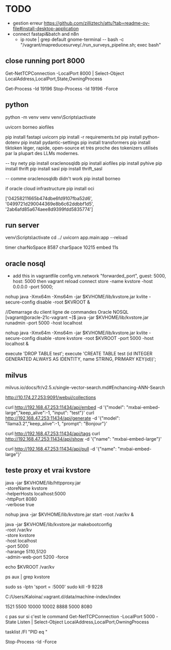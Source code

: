 # TODO
- gestion erreur
https://github.com/zilliztech/attu?tab=readme-ov-file#install-desktop-application
- connect fastapi&batch and n8n
  - ip route | grep default
gnome-terminal -- bash -c "/vagrant/mapreducesurvey/./run_surveys_pipeline.sh; exec bash"

## close running port 8000
Get-NetTCPConnection -LocalPort 8000 | Select-Object LocalAddress,LocalPort,State,OwningProcess

Get-Process -Id 19196 <PID>
Stop-Process -Id 19196 -Force

## python
python -m venv venv
venv\Scripts\activate

uvicorn
borneo
aiofiles

pip install fastapi uvicorn 
pip install -r requirements.txt
pip install python-dotenv
pip install pydantic-settings
pip install transformers
pip install tiktoken
  léger, rapide, open-source et très proche des tokenizers utilisés par la plupart des LLMs modernes.

-- tsy nety
pip install oraclenosqldb 
pip install aiofiles
pip install pyhive
pip install thrift
pip install sasl 
pip install thrift_sasl


-- comme oraclenosqldb didn't work
pip install borneo

if oracle cloud infrastructure
pip install oci

['04258211665b474dbe6fd9107fba52d6', '0499721d290044369e8b6c62ddbbf1d5', '2ab6afd85a674aee8d9399fdd5835774']

## run server
venv\Scripts\activate
cd ../
uvicorn app.main:app --reload

timer
charNoSpace 8587 charSpace 10215  embed   11s


## oracle nosql
- add this in vagrantfile
config.vm.network "forwarded_port", guest: 5000, host: 5000
then
vagrant reload
connect store -name kvstore -host 0.0.0.0 -port 5000;

nohup java -Xmx64m -Xms64m -jar $KVHOME/lib/kvstore.jar kvlite -secure-config disable -root $KVROOT &

//Demarrage du client ligne de commandes Oracle NOSQL
[vagrant@oracle-21c-vagrant ~]$ java -jar $KVHOME/lib/kvstore.jar runadmin -port 5000 -host localhost


nohup java -Xmx64m -Xms64m -jar $KVHOME/lib/kvstore.jar kvlite -secure-config disable -store kvstore -root $KVROOT -port 5000 -host localhost &

execute 'DROP TABLE test';
execute 'CREATE TABLE test (id INTEGER GENERATED ALWAYS AS IDENTITY, name STRING, PRIMARY KEY(id))';

## milvus
milvus.io/docs/fr/v2.5.x/single-vector-search.md#Enchancing-ANN-Search

http://10.174.27.253:9091/webui/collections

curl http://192.168.47.253:11434/api/embed -d '{"model": "mxbai-embed-large","keep_alive":-1, "input": "test"}' 
curl http://192.168.47.253:11434/api/generate -d '{"model": "llama3.2","keep_alive":-1, "prompt": "Bonjour"}'

curl http://192.168.47.253:11434/api/tags
curl http://192.168.47.253:11434/api/show -d '{"name": "mxbai-embed-large"}'

curl http://192.168.47.253:11434/api/pull -d '{"name": "mxbai-embed-large"}'

## teste proxy et vrai kvstore

java -jar $KVHOME/lib/httpproxy.jar \
  -storeName kvstore \
  -helperHosts localhost:5000 \
  -httpPort 8080 \
  -verbose true

nohup java -jar $KVHOME/lib/kvstore.jar start -root /var/kv &

java -jar $KVHOME/lib/kvstore.jar makebootconfig \
  -root /var/kv \
  -store kvstore \
  -host localhost \
  -port 5000 \
  -harange 5110,5120 \
-admin-web-port 5200
  -force


 echo $KVROOT
/var/kv


ps aux | grep kvstore

sudo ss -lptn 'sport = :5000'
sudo kill -9  9228 <PID>

C:/Users/Kaloina/.vagrant.d/data/machine-index/index

1521
5500
10000
10002
8888
5000
8080

c pas sur si c'est le command
Get-NetTCPConnection -LocalPort 5000 -State Listen | Select-Object LocalAddress,LocalPort,OwningProcess

tasklist /FI "PID eq <PID>"

Stop-Process -Id <PID> -Force
